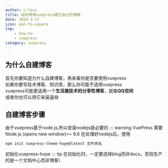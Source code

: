 ```yaml
---
author: L-less
title: 如何使用vuepress建立自己的博客
date: 2024-3-17
icon: pen-to-square
tag:
    - how-to
    - vuepress
category: vuepress
---
```

## 为什么自建博客
首先你要知道为什么自建博客，再来看你是否要使用vuepress\
如果你要写技术博客、知识库，那么你可能不适用vuepress\
vuepress可能更适用一个**生活兼技术的分享性博客**，就像**QQ空间**\
或者你也可以用它来装逼😅
## 自建博客步骤
由于vuepress基于node.js,所以安装nodejs是必要的
::: warning
VuePress 需要 Node.js (opens new window)>= 8.6
在处理好nodejs后，使用
```sh
npm init vuepress-theme-hope@latest 文件夹名
```
初始化vuepress-hope
::: tip
在初始化时，一定要选择blog而非docs，否则生产的是一个文档中心而非博客\
